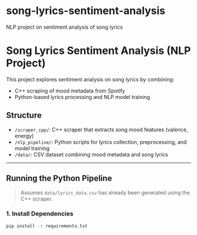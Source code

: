 # song-lyrics-sentiment-analysis
NLP project on sentiment analysis of song lyrics
# Song Lyrics Sentiment Analysis (NLP Project)

This project explores sentiment analysis on song lyrics by combining:
- C++ scraping of mood metadata from Spotify
- Python-based lyrics processing and NLP model training

## Structure
- `/scraper_cpp/`: C++ scraper that extracts song mood features (valence, energy)
- `/nlp_pipeline/`: Python scripts for lyrics collection, preprocessing, and model training
- `/data/`: CSV dataset combining mood metadata and song lyrics


---

## Running the Python Pipeline

> Assumes `data/lyrics_data.csv` has already been generated using the C++ scraper.

### 1. Install Dependencies

```bash
pip install -r requirements.txt
